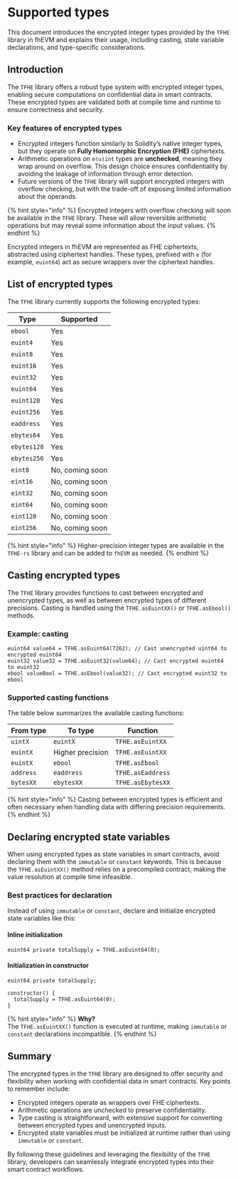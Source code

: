 # Supported types

This document introduces the encrypted integer types provided by the `TFHE` library in fhEVM and explains their usage, including casting, state variable declarations, and type-specific considerations.

## Introduction

The `TFHE` library offers a robust type system with encrypted integer types, enabling secure computations on confidential data in smart contracts. These encrypted types are validated both at compile time and runtime to ensure correctness and security.

### Key features of encrypted types

- Encrypted integers function similarly to Solidity’s native integer types, but they operate on **Fully Homomorphic Encryption (FHE)** ciphertexts.
- Arithmetic operations on `e(u)int` types are **unchecked**, meaning they wrap around on overflow. This design choice ensures confidentiality by avoiding the leakage of information through error detection.
- Future versions of the `TFHE` library will support encrypted integers with overflow checking, but with the trade-off of exposing limited information about the operands.

{% hint style="info" %}
Encrypted integers with overflow checking will soon be available in the `TFHE` library. These will allow reversible arithmetic operations but may reveal some information about the input values.
{% endhint %}

Encrypted integers in fhEVM are represented as FHE ciphertexts, abstracted using ciphertext handles. These types, prefixed with `e` (for example, `euint64`) act as secure wrappers over the ciphertext handles.

## List of encrypted types

The `TFHE` library currently supports the following encrypted types:

| Type        | Supported       |
| ----------- | --------------- |
| `ebool`     | Yes             |
| `euint4`    | Yes             |
| `euint8`    | Yes             |
| `euint16`   | Yes             |
| `euint32`   | Yes             |
| `euint64`   | Yes             |
| `euint128`  | Yes             |
| `euint256`  | Yes             |
| `eaddress`  | Yes             |
| `ebytes64`  | Yes             |
| `ebytes128` | Yes             |
| `ebytes256` | Yes             |
| `eint8`     | No, coming soon |
| `eint16`    | No, coming soon |
| `eint32`    | No, coming soon |
| `eint64`    | No, coming soon |
| `eint128`   | No, coming soon |
| `eint256`   | No, coming soon |

{% hint style="info" %}
Higher-precision integer types are available in the `TFHE-rs` library and can be added to `fhEVM` as needed.
{% endhint %}

## Casting encrypted types

The `TFHE` library provides functions to cast between encrypted and unencrypted types, as well as between encrypted types of different precisions. Casting is handled using the `TFHE.asEuintXX()` or `TFHE.asEbool()` methods.

### Example: casting

```solidity
euint64 value64 = TFHE.asEuint64(7262); // Cast unencrypted uint64 to encrypted euint64
euint32 value32 = TFHE.asEuint32(value64); // Cast encrypted euint64 to euint32
ebool valueBool = TFHE.asEbool(value32); // Cast encrypted euint32 to ebool
```

### Supported casting functions

The table below summarizes the available casting functions:

| From type | To type          | Function          |
| --------- | ---------------- | ----------------- |
| `uintX`   | `euintX`         | `TFHE.asEuintXX`  |
| `euintX`  | Higher precision | `TFHE.asEuintXX`  |
| `euintX`  | `ebool`          | `TFHE.asEbool`    |
| `address` | `eaddress`       | `TFHE.asEaddress` |
| `bytesXX` | `ebytesXX`       | `TFHE.asEbytesXX` |

{% hint style="info" %}
Casting between encrypted types is efficient and often necessary when handling data with differing precision requirements.
{% endhint %}

## Declaring encrypted state variables

When using encrypted types as state variables in smart contracts, avoid declaring them with the `immutable` or `constant` keywords. This is because the `TFHE.asEuintXX()` method relies on a precompiled contract, making the value resolution at compile time infeasible.

### Best practices for declaration

Instead of using `immutable` or `constant`, declare and initialize encrypted state variables like this:

#### Inline initialization

```solidity
euint64 private totalSupply = TFHE.asEuint64(0);
```

#### Initialization in constructor

```solidity
euint64 private totalSupply;

constructor() {
  totalSupply = TFHE.asEuint64(0);
}
```

{% hint style="info" %}
**Why?**\
The `TFHE.asEuintXX()` function is executed at runtime, making `immutable` or `constant` declarations incompatible.
{% endhint %}

## **Summary**

The encrypted types in the `TFHE` library are designed to offer security and flexibility when working with confidential data in smart contracts. Key points to remember include:

- Encrypted integers operate as wrappers over FHE ciphertexts.
- Arithmetic operations are unchecked to preserve confidentiality.
- Type casting is straightforward, with extensive support for converting between encrypted types and unencrypted inputs.
- Encrypted state variables must be initialized at runtime rather than using `immutable` or `constant`.

By following these guidelines and leveraging the flexibility of the `TFHE` library, developers can seamlessly integrate encrypted types into their smart contract workflows.
